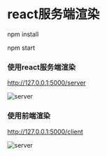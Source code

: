 # react服务端渲染

npm install

npm start


### 使用react服务端渲染

http://127.0.0.1:5000/server

![server](https://cdn.leoao.com/react863821873.jpeg)


### 使用前端渲染

http://127.0.0.1:5000/client

![server](https://cdn.leoao.com/react123564353.jpeg)
